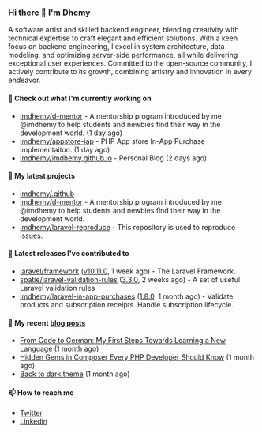 ### Hi there 👋 I'm Dhemy

A software artist and skilled backend engineer, blending creativity with technical expertise to craft elegant and efficient solutions. With a keen focus on backend engineering, I excel in system architecture, data modeling, and optimizing server-side performance, all while delivering exceptional user experiences. Committed to the open-source community, I actively contribute to its growth, combining artistry and innovation in every endeavor.

#### 👷 Check out what I'm currently working on

- [imdhemy/d-mentor](https://github.com/imdhemy/d-mentor) - A mentorship program introduced by me @imdhemy to help students and newbies find their way in the development world. (1 day ago)
- [imdhemy/appstore-iap](https://github.com/imdhemy/appstore-iap) - PHP App store In-App Purchase implementaiton. (1 day ago)
- [imdhemy/imdhemy.github.io](https://github.com/imdhemy/imdhemy.github.io) - Personal Blog (2 days ago)

#### 🌱 My latest projects

- [imdhemy/.github](https://github.com/imdhemy/.github) - 
- [imdhemy/d-mentor](https://github.com/imdhemy/d-mentor) - A mentorship program introduced by me @imdhemy to help students and newbies find their way in the development world.
- [imdhemy/laravel-reproduce](https://github.com/imdhemy/laravel-reproduce) - This repository is used to reproduce issues.

#### 🔭 Latest releases I've contributed to

- [laravel/framework](https://github.com/laravel/framework) ([v10.11.0](https://github.com/laravel/framework/releases/tag/v10.11.0), 1 week ago) - The Laravel Framework.
- [spatie/laravel-validation-rules](https://github.com/spatie/laravel-validation-rules) ([3.3.0](https://github.com/spatie/laravel-validation-rules/releases/tag/3.3.0), 2 weeks ago) - A set of useful Laravel validation rules
- [imdhemy/laravel-in-app-purchases](https://github.com/imdhemy/laravel-in-app-purchases) ([1.8.0](https://github.com/imdhemy/laravel-in-app-purchases/releases/tag/1.8.0), 1 month ago) - Validate products and subscription receipts. Handle subscription lifecycle.

#### 📜 My recent [blog posts](https://imdhemy.com/)

- [From Code to German: My First Steps Towards Learning a New Language](https://imdhemy.com/blog/germany/from-code-to-german.html) (1 month ago)
- [Hidden Gems in Composer Every PHP Developer Should Know](https://imdhemy.com/blog/php/hidden-gems-in-composer.html) (1 month ago)
- [Back to dark theme](https://imdhemy.com/blog/generic/back-to-dark-theme.html) (1 month ago)

#### 📫 How to reach me

- [Twitter](https://twitter.com/imdhemy)
- [Linkedin](https://linkedin.com/in/imdhemy)
